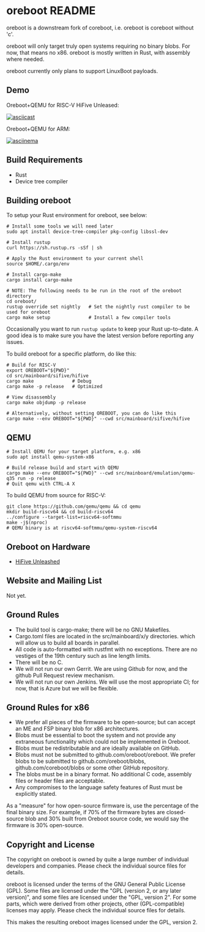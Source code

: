 oreboot README
===============

oreboot is a downstream fork of coreboot, i.e. oreboot is coreboot without 'c'.

oreboot will only target truly open systems requiring no binary blobs. For now, that means no x86.
oreboot is mostly written in Rust, with assembly where needed.

oreboot currently only plans to support LinuxBoot payloads.


Demo
----

Oreboot+QEMU for RISC-V HiFive Unleased:

[![asciicast](https://asciinema.org/a/XnWkMWTABuajsbGPMMTefjuZ2.svg)](https://asciinema.org/a/XnWkMWTABuajsbGPMMTefjuZ2)

Oreboot+QEMU for ARM:

[![asciinema](https://asciinema.org/a/Ne4Fwa4Wpt95dorEoVnHwiEkP.png)](https://asciinema.org/a/Ne4Fwa4Wpt95dorEoVnHwiEkP)


Build Requirements
------------------

 * Rust
 * Device tree compiler


Building oreboot
-----------------

To setup your Rust environment for oreboot, see below:

```
# Install some tools we will need later
sudo apt install device-tree-compiler pkg-config libssl-dev

# Install rustup
curl https://sh.rustup.rs -sSf | sh

# Apply the Rust environment to your current shell
source $HOME/.cargo/env

# Install cargo-make
cargo install cargo-make

# NOTE: The following needs to be run in the root of the oreboot directory
cd oreboot/
rustup override set nightly   # Set the nightly rust compiler to be used for oreboot
cargo make setup              # Install a few compiler tools
```

Occasionally you want to run `rustup update` to keep your Rust up-to-date.
A good idea is to make sure you have the latest version before reporting any
issues.

To build oreboot for a specific platform, do like this:

```
# Build for RISC-V
export OREBOOT="${PWD}"
cd src/mainboard/sifive/hifive
cargo make              # Debug
cargo make -p release   # Optimized

# View disassembly
cargo make objdump -p release

# Alternatively, without setting OREBOOT, you can do like this
cargo make --env OREBOOT="${PWD}" --cwd src/mainboard/sifive/hifive
```

QEMU
----

```
# Install QEMU for your target platform, e.g. x86
sudo apt install qemu-system-x86

# Build release build and start with QEMU
cargo make --env OREBOOT="${PWD}" --cwd src/mainboard/emulation/qemu-q35 run -p release
# Quit qemu with CTRL-A X
```

To build QEMU from source for RISC-V:

```
git clone https://github.com/qemu/qemu && cd qemu
mkdir build-riscv64 && cd build-riscv64
../configure --target-list=riscv64-softmmu
make -j$(nproc)
# QEMU binary is at riscv64-softmmu/qemu-system-riscv64
```

Oreboot on Hardware
-------------------

* [HiFive Unleashed](Documentation/sifive/setup.md)


Website and Mailing List
------------------------

Not yet.

Ground Rules
------------------------

* The build tool is cargo-make; there will be no GNU Makefiles.
* Cargo.toml files are located in the src/mainboard/x/y directories. which will allow us to build all boards in parallel.
* All code is auto-formatted with rustfmt with no exceptions. There are no vestiges of the 19th century such as line length limits.
* There will be no C.
* We will not run our own Gerrit. We are using Github for now, and the github Pull Request review mechanism.
* We will not run our own Jenkins. We will use the most appropriate CI; for now, that is Azure but we will be flexible.

Ground Rules for x86
--------------------

* We prefer all pieces of the firmware to be open-source; but can accept an ME
  and FSP binary blob for x86 architectures.
* Blobs must be essential to boot the system and not provide any extraneous
  functionality which could not be implemented in Oreboot.
* Blobs must be redistributable and are ideally available on GitHub.
* Blobs must not be submitted to github.com/oreboot/oreboot. We prefer blobs to
  be submitted to github.com/oreboot/blobs, github.com/coreboot/blobs or some
other GitHub repository.
* The blobs must be in a binary format. No additional C code, assembly files or
  header files are acceptable.
* Any compromises to the language safety features of Rust must be explicitly
  stated.

As a "measure" for how open-source firmware is, use the percentage of the final
binary size. For example, if 70% of the firmware bytes are closed-source blob
and 30% built from Oreboot source code, we would say the firmware is 30%
open-source.


Copyright and License
---------------------

The copyright on oreboot is owned by quite a large number of individual
developers and companies. Please check the individual source files for details.

oreboot is licensed under the terms of the GNU General Public License (GPL).
Some files are licensed under the "GPL (version 2, or any later version)",
and some files are licensed under the "GPL, version 2". For some parts, which
were derived from other projects, other (GPL-compatible) licenses may apply.
Please check the individual source files for details.

This makes the resulting oreboot images licensed under the GPL, version 2.
